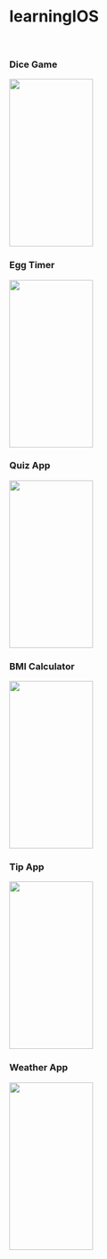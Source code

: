 # learningIOS


<br />

### Dice Game
<img src="https://github.com/chingizagha/learningIOS/blob/main/gif/diceGame.gif" width="150" height="300"/>


<br />

### Egg Timer
<img src="https://github.com/chingizagha/learningIOS/blob/main/gif/eggTimer.gif" width="150" height="300"/>


<br />

### Quiz App
<img src="https://github.com/chingizagha/learningIOS/blob/main/gif/QuizGame.gif" width="150" height="300"/>


<br />

### BMI Calculator
<img src="https://github.com/chingizagha/learningIOS/blob/main/gif/BMI.gif" width="150" height="300"/>


<br />

### Tip App
<img src="https://github.com/chingizagha/learningIOS/blob/main/gif/TipApp.gif" width="150" height="300"/>


<br />

### Weather App
<img src="https://github.com/chingizagha/learningIOS/blob/main/gif/WeatherApp.gif" width="150" height="300"/>


<br />
